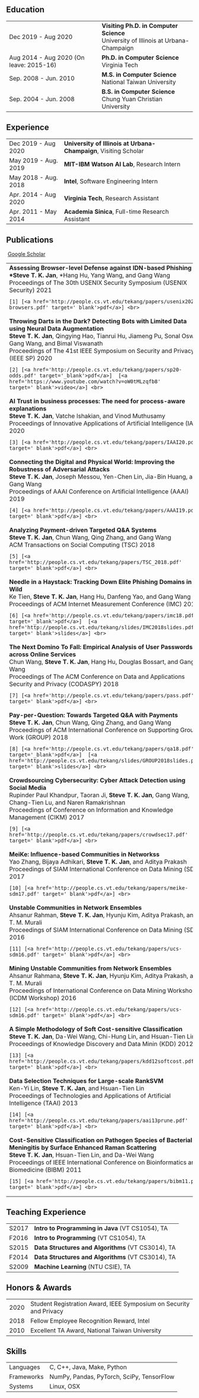 ## <i class="fa fa-chevron-right"></i> Education

<table class="table table-hover">
  <tr>
    <td class="col-md-4">Dec 2019 - Aug 2020</td>
    <td>
        <strong>Visiting Ph.D. in Computer Science</strong>
        <br>
      University of Illinois at Urbana-Champaign
    </td>
  </tr>
  <tr>
    <td class="col-md-4">Aug 2014 - Aug 2020 (On leave: 2015-16)</td>
    <td>
        <strong>Ph.D. in Computer Science</strong>
        <br>
      Virginia Tech
    </td>
  </tr>
  <tr>
    <td class="col-md-4">Sep. 2008 - Jun. 2010</td>
    <td>
        <strong>M.S. in Computer Science</strong>
        <br>
      National Taiwan University
    </td>
  </tr>
  <tr>
    <td class="col-md-4">Sep. 2004 - Jun. 2008</td>
    <td>
        <strong>B.S. in Computer Science</strong>
        <br>
      Chung Yuan Christian University
    </td>
  </tr>
</table>


## <i class="fa fa-chevron-right"></i> Experience
<table class="table table-hover">
<tr>
  <td class='col-md-4'>Dec 2019 - Aug 2020</td>
  <td><strong>University of Illinois at Urbana-Champaign</strong>, Visiting Scholar</td>
</tr>
<tr>
</tr>
<tr>
  <td class='col-md-4'>May 2019 - Aug. 2019</td>
  <td><strong>MIT-IBM Watson AI Lab</strong>, Research Intern</td>
</tr>
<tr>
</tr>
<tr>
  <td class='col-md-4'>May 2018 - Aug. 2018</td>
  <td><strong>Intel</strong>, Software Engineering Intern</td>
</tr>
<tr>
</tr>
<tr>
  <td class='col-md-4'>Apr. 2014 - Aug 2020</td>
  <td><strong>Virginia Tech</strong>, Research Assistant</td>
</tr>
<tr>
</tr>
<tr>
  <td class='col-md-4'>Apr. 2011 - May 2014</td>
  <td><strong>Academia Sinica</strong>, Full-time Research Assistant</td>
</tr>
<tr>
</tr>
</table>


## <i class="fa fa-chevron-right"></i>Publications 


<a href="https://scholar.google.com/citations?user=1rTlcOQAAAAJ" class="btn btn-primary" style="padding: 0.3em;">
  <i class="ai ai-google-scholar"></i> Google Scholar
</a>

<table class="table table-hover">

<tr>
<td>
    <strong>Assessing Browser-level Defense against IDN-based Phishing</strong><br>
    <strong>*Steve T. K. Jan</strong>, *Hang Hu, Yang Wang, and Gang Wang<br>
    Proceedings of The 30th USENIX Security Symposium (USENIX Security) 2021<br>
    
    [1] [<a href='http://people.cs.vt.edu/tekang/papers/usenix2021-browsers.pdf' target='_blank'>pdf</a>] <br>
    
</td>
</tr>


<tr>
<td>
    <strong>Throwing Darts in the Dark? Detecting Bots with Limited Data using Neural Data Augmentation</strong><br>
    <strong>Steve T. K. Jan</strong>, Qingying Hao, Tianrui Hu, Jiameng Pu, Sonal Oswal, Gang Wang, and Bimal Viswanath<br>
    Proceedings of The 41st IEEE Symposium on Security and Privacy (IEEE SP) 2020<br>
    
    [2] [<a href='http://people.cs.vt.edu/tekang/papers/sp20-odds.pdf' target='_blank'>pdf</a>]  [<a href='https://www.youtube.com/watch?v=oW0tMLzqfb8' target='_blank'>video</a>] <br>
    
</td>
</tr>


<tr>
<td>
    <strong>AI Trust in business processes: The need for process-aware explanations</strong><br>
    <strong>Steve T. K. Jan</strong>, Vatche Ishakian, and Vinod Muthusamy<br>
    Proceedings of Innovative Applications of Artificial Intelligence (IAAI) 2020<br>
    
    [3] [<a href='http://people.cs.vt.edu/tekang/papers/IAAI20.pdf' target='_blank'>pdf</a>] <br>
    
</td>
</tr>


<tr>
<td>
    <strong>Connecting the Digital and Physical World: Improving the Robustness of Adversarial Attacks</strong><br>
    <strong>Steve T. K. Jan</strong>, Joseph Messou, Yen-Chen Lin, Jia-Bin Huang, and Gang Wang<br>
    Proceedings of AAAI Conference on Artificial Intelligence (AAAI) 2019<br>
    
    [4] [<a href='http://people.cs.vt.edu/tekang/papers/AAAI19.pdf' target='_blank'>pdf</a>] <br>
    
</td>
</tr>


<tr>
<td>
    <strong>Analyzing Payment-driven Targeted Q&A Systems</strong><br>
    <strong>Steve T. K. Jan</strong>, Chun Wang, Qing Zhang, and Gang Wang<br>
    ACM Transactions on Social Computing (TSC) 2018<br>
    
    [5] [<a href='http://people.cs.vt.edu/tekang/papers/TSC_2018.pdf' target='_blank'>pdf</a>] <br>
    
</td>
</tr>


<tr>
<td>
    <strong>Needle in a Haystack: Tracking Down Elite Phishing Domains in the Wild</strong><br>
    Ke Tien, <strong>Steve T. K. Jan</strong>, Hang Hu, Danfeng Yao, and Gang Wang<br>
     Proceedings of ACM Internet Measurement Conference (IMC) 2018<br>
    
    [6] [<a href='http://people.cs.vt.edu/tekang/papers/imc18.pdf' target='_blank'>pdf</a>]  [<a href='http://people.cs.vt.edu/tekang/slides/IMC2018slides.pdf' target='_blank'>slides</a>] <br>
    
</td>
</tr>


<tr>
<td>
    <strong>The Next Domino To Fall: Empirical Analysis of User Passwords across Online Services</strong><br>
    Chun Wang, <strong>Steve T. K. Jan</strong>, Hang Hu, Douglas Bossart, and Gang Wang<br>
     Proceedings of The ACM Conference on Data and Applications Security and Privacy (CODASPY)   2018<br>
    
    [7] [<a href='http://people.cs.vt.edu/tekang/papers/pass.pdf' target='_blank'>pdf</a>] <br>
    
</td>
</tr>


<tr>
<td>
    <strong>Pay-per-Question: Towards Targeted Q&A with Payments</strong><br>
    <strong>Steve T. K. Jan</strong>, Chun Wang, Qing Zhang, and Gang Wang<br>
     Proceedings of ACM International Conference on Supporting Group Work (GROUP) 2018<br>
    
    [8] [<a href='http://people.cs.vt.edu/tekang/papers/qa18.pdf' target='_blank'>pdf</a>]  [<a href='http://people.cs.vt.edu/tekang/slides/GROUP2018slides.pdf' target='_blank'>slides</a>] <br>
    
</td>
</tr>


<tr>
<td>
    <strong>Crowdsourcing Cybersecurity: Cyber Attack Detection using Social Media</strong><br>
    Rupinder Paul Khandpur, Taoran Ji, <strong>Steve T. K. Jan</strong>, Gang Wang, Chang-Tien Lu, and Naren Ramakrishnan<br>
    Proceedings of Conference on Information and Knowledge Management (CIKM) 2017<br>
    
    [9] [<a href='http://people.cs.vt.edu/tekang/papers/crowdsec17.pdf' target='_blank'>pdf</a>] <br>
    
</td>
</tr>


<tr>
<td>
    <strong>MeiKe: Influence-based Communities in Networkss</strong><br>
    Yao Zhang, Bijaya Adhikari, <strong>Steve T. K. Jan</strong>, and Aditya Prakash<br>
    Proceedings of SIAM International Conference on Data Mining (SDM)   2017<br>
    
    [10] [<a href='http://people.cs.vt.edu/tekang/papers/meike-sdm17.pdf' target='_blank'>pdf</a>] <br>
    
</td>
</tr>


<tr>
<td>
    <strong>Unstable Communities in Network Ensembles</strong><br>
    Ahsanur Rahman, <strong>Steve T. K. Jan</strong>, Hyunju Kim, Aditya Prakash, and T. M. Murali<br>
    Proceedings of SIAM International Conference on Data Mining (SDM) 2016<br>
    
    [11] [<a href='http://people.cs.vt.edu/tekang/papers/ucs-sdm16.pdf' target='_blank'>pdf</a>] <br>
    
</td>
</tr>


<tr>
<td>
    <strong>Mining Unstable Communities from Network Ensembles</strong><br>
    Ahsanur Rahmana, <strong>Steve T. K. Jan</strong>, Hyunju Kim, Aditya Prakash, and T. M. Murali<br>
     Proceedings of International Conference on Data Mining Workshop (ICDM Workshop) 2016<br>
    
    [12] [<a href='http://people.cs.vt.edu/tekang/papers/ucs-sdm16.pdf' target='_blank'>pdf</a>] <br>
    
</td>
</tr>


<tr>
<td>
    <strong>A Simple Methodology of Soft Cost-sensitive Classification</strong><br>
    <strong>Steve T. K. Jan</strong>, Da-Wei Wang, Chi-Hung Lin, and Hsuan-Tien Lin<br>
     Proceedings of Knowledge Discovery and Data Minin (KDD) 2012<br>
    
    [13] [<a href='http://people.cs.vt.edu/tekang/papers/kdd12softcost.pdf' target='_blank'>pdf</a>] <br>
    
</td>
</tr>


<tr>
<td>
    <strong>Data Selection Techniques for Large-scale RankSVM</strong><br>
    Ken-Yi Lin, <strong>Steve T. K. Jan</strong>, and Hsuan-Tien Lin<br>
    Proceedings of Technologies and Applications of Artificial Intelligence (TAAI) 2013<br>
    
    [14] [<a href='http://people.cs.vt.edu/tekang/papers/aai13prune.pdf' target='_blank'>pdf</a>] <br>
    
</td>
</tr>


<tr>
<td>
    <strong>Cost-Sensitive Classification on Pathogen Species of Bacterial Meningitis by Surface Enhanced Raman Scattering</strong><br>
    <strong>Steve T. K. Jan</strong>, Hsuan-Tien Lin, and Da-Wei Wang<br>
     Proceedings of IEEE International Conference on Bioinformatics and Biomedicine (BIBM) 2011<br>
    
    [15] [<a href='http://people.cs.vt.edu/tekang/papers/bibm11.pdf' target='_blank'>pdf</a>] <br>
    
</td>
</tr>


</table>


## <i class="fa fa-chevron-right"></i> Teaching Experience
<table class="table table-hover">
<tr>
  <td class='col-md-4'>S2017</td>
  <td><strong>Intro to Programming in Java</strong> (VT CS1054), TA</td>
</tr>
<tr>
  <td class='col-md-4'>F2016</td>
  <td><strong>Intro to Programming</strong> (VT CS1054), TA</td>
</tr>
<tr>
  <td class='col-md-4'>S2015</td>
  <td><strong>Data Structures and Algorithms</strong> (VT CS3014), TA</td>
</tr>
<tr>
  <td class='col-md-4'>F2014</td>
  <td><strong>Data Structures and Algorithms</strong> (VT CS3014), TA</td>
</tr>
<tr>
  <td class='col-md-4'>S2009</td>
  <td><strong>Machine Learning</strong> (NTU CSIE), TA</td>
</tr>
</table>


## <i class="fa fa-chevron-right"></i> Honors & Awards
<table class="table table-hover">
<tr>
  <td class='col-md-4'>2020</td>
  <td>
    Student Registration Award, IEEE Symposium on Security and Privacy
    <!--  -->
  </td>
</tr>
<tr>
  <td class='col-md-4'>2018</td>
  <td>
    Fellow Employee Recognition Reward, Intel
    <!--  -->
  </td>
</tr>
<tr>
  <td class='col-md-4'>2010</td>
  <td>
    Excellent TA Award, National Taiwan University
    <!--  -->
  </td>
</tr>
</table>


## <i class="fa fa-chevron-right"></i> Skills
<table class="table table-hover">
<tr>
  <td class='col-md-4'>Languages</td>
  <td markdown="1">
C, C++, Java, Make, Python
  </td>
</tr>
<tr>
  <td class='col-md-4'>Frameworks</td>
  <td markdown="1">
NumPy, Pandas, PyTorch, SciPy, TensorFlow
  </td>
</tr>
<tr>
  <td class='col-md-4'>Systems</td>
  <td markdown="1">
Linux, OSX
  </td>
</tr>
</table>
